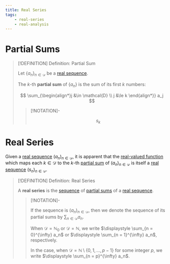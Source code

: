 ```yaml
---
title: Real Series
tags:
    - real-series
    - real-analysis
---
```


# Partial Sums

>[!DEFINITION] Definition: Partial Sum
>
>Let $\{a_n\}_{n \in \mathcal{D}}$ be a [real sequence](../Real%20Sequences/Real%20Sequences.md).
>
>The $k$-th **partial sum** of $\{a_n\}$ is the sum of its first $k$ numbers:
>
>$$
>\sum_{\begin{align*}j &\in \mathcal{D} \\ j &\le k \end{align*}} a_j
>$$
>
>>[!NOTATION]-
>>
>>$$
>>s_k
>>$$
>>
>

# Real Series

Given a [real sequence](../Real%20Sequences/Real%20Sequences.md) $(a_n)_{n \in \mathcal{D}}$, it is apparent that the [real-valued function](../Real-Valued%20Function.md) which maps each $k \in \mathcal{D}$ to the $k$-th [partial sum](Real%20Series.md#partial%20sums) of $(a_n)_{n \in \mathcal{D}}$ is itself a [real sequence](../Real%20Sequences/Real%20Sequences.md) $(s_n)_{n \in \mathcal{D}}$.

>[!DEFINITION] Definition: Real Series
>
>A **real series** is the [sequence](../Real%20Sequences/Real%20Sequences.md) of [partial sums](Real%20Series.md#partial%20sums) of a [real sequence](../Real%20Sequences/Real%20Sequences.md).
>
>>[!NOTATION]-
>>
>>If the sequence is $(a_n)_{n \in \mathcal{D}}$, then we denote the sequence of its partial sums by $\displaystyle \sum_{n \in \mathcal{D}} a_n$. 
>>
>>When $\mathcal{D} = \mathbb{N}_0$ or $\mathcal{D} = \mathbb{N}$, we write $\displaystyle \sum_{n = 0}^{\infty} a_n$ or $\displaystyle \sum_{n = 1}^{\infty} a_n$, respectively.
>>
>>In the case, when $\mathcal{D} = \mathbb{N} \setminus \{0, 1, \dotsc, p - 1\}$ for some integer $p$, we write $\displaystyle \sum_{n = p}^{\infty} a_n$.
>>
>
